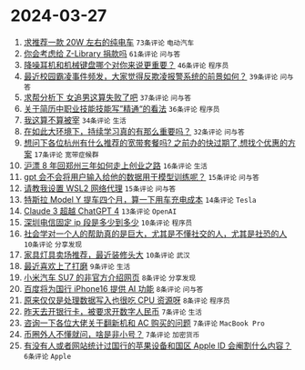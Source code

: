 # 2024-03-27

1. [求推荐一款 20W 左右的纯电车](https://www.v2ex.com/t/1027321) `73条评论` `电动汽车`
1. [你会考虑给 Z-Library 捐款吗](https://www.v2ex.com/t/1027315) `61条评论` `问与答`
1. [降噪耳机和机械键盘哪个对你来说更重要？](https://www.v2ex.com/t/1027325) `46条评论` `程序员`
1. [最近校园霸凌事件频发，大家觉得反欺凌报警系统的前景如何？](https://www.v2ex.com/t/1027332) `39条评论` `问与答`
1. [求帮分析下 女追男这算失败了吧](https://www.v2ex.com/t/1027376) `37条评论` `问与答`
1. [关于简历中职业技能技能写”精通“的看法](https://www.v2ex.com/t/1027333) `36条评论` `程序员`
1. [我这算不算被宰](https://www.v2ex.com/t/1027345) `34条评论` `生活`
1. [在如此大环境下，持续学习真的有那么重要吗？](https://www.v2ex.com/t/1027318) `32条评论` `问与答`
1. [想问下各位杭州有什么推荐的宽带套餐吗? 之前办的快过期了,想找个优惠的方案](https://www.v2ex.com/t/1027340) `17条评论` `宽带症候群`
1. [沪漂 8 年回郑州三年如何走上创业之路](https://www.v2ex.com/t/1027311) `16条评论` `生活`
1. [gpt 会不会将用户输入给他的数据用于模型训练呢？](https://www.v2ex.com/t/1027350) `15条评论` `问与答`
1. [请教我设置 WSL2 网络代理](https://www.v2ex.com/t/1027320) `15条评论` `问与答`
1. [特斯拉 Model Y 提车四个月，算一下用车充电成本](https://www.v2ex.com/t/1027375) `14条评论` `Tesla`
1. [Claude 3 超越 ChatGPT 4](https://www.v2ex.com/t/1027329) `13条评论` `OpenAI`
1. [深圳电信固定 ip 段是多少到多少](https://www.v2ex.com/t/1027365) `10条评论` `程序员`
1. [社会学对一个人的帮助真的是巨大，尤其是不懂社交的人，尤其是社恐的人](https://www.v2ex.com/t/1027344) `10条评论` `分享发现`
1. [家具灯具卖场推荐，最近装修头大](https://www.v2ex.com/t/1027338) `10条评论` `武汉`
1. [最近喜欢上了打磨](https://www.v2ex.com/t/1027371) `9条评论` `生活`
1. [小米汽车 SU7 的非官方介绍网页](https://www.v2ex.com/t/1027347) `8条评论` `分享发现`
1. [百度将为国行 iPhone16 提供 AI 功能](https://www.v2ex.com/t/1027330) `8条评论` `问与答`
1. [原来仅仅是处理数据写入也很吃 CPU 资源呀](https://www.v2ex.com/t/1027314) `8条评论` `程序员`
1. [昨天去开银行卡，被要求开数字人民币](https://www.v2ex.com/t/1027386) `7条评论` `生活`
1. [咨询一下各位大佬关于翻新机和 AC 购买的问题](https://www.v2ex.com/t/1027324) `7条评论` `MacBook Pro`
1. [币圈外人不懂就问，啥是非小号？](https://www.v2ex.com/t/1027309) `7条评论` `加密货币`
1. [有没有人或者网站统计过国行的苹果设备和国区 Apple ID 会阉割什么内容？](https://www.v2ex.com/t/1027366) `6条评论` `Apple`
